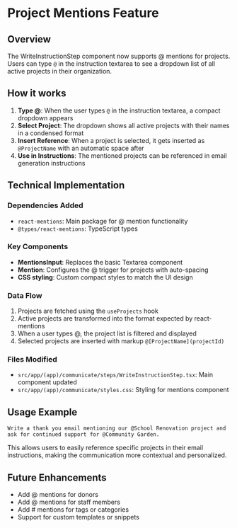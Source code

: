 # Project Mentions Feature

## Overview

The WriteInstructionStep component now supports @ mentions for projects. Users can type `@` in the instruction textarea to see a dropdown list of all active projects in their organization.

## How it works

1. **Type @**: When the user types `@` in the instruction textarea, a compact dropdown appears
2. **Select Project**: The dropdown shows all active projects with their names in a condensed format
3. **Insert Reference**: When a project is selected, it gets inserted as `@ProjectName` with an automatic space after
4. **Use in Instructions**: The mentioned projects can be referenced in email generation instructions

## Technical Implementation

### Dependencies Added
- `react-mentions`: Main package for @ mention functionality
- `@types/react-mentions`: TypeScript types

### Key Components
- **MentionsInput**: Replaces the basic Textarea component
- **Mention**: Configures the @ trigger for projects with auto-spacing
- **CSS styling**: Custom compact styles to match the UI design

### Data Flow
1. Projects are fetched using the `useProjects` hook
2. Active projects are transformed into the format expected by react-mentions
3. When a user types @, the project list is filtered and displayed
4. Selected projects are inserted with markup `@[ProjectName](projectId)`

### Files Modified
- `src/app/(app)/communicate/steps/WriteInstructionStep.tsx`: Main component updated
- `src/app/(app)/communicate/styles.css`: Styling for mentions component

## Usage Example

```
Write a thank you email mentioning our @School Renovation project and ask for continued support for @Community Garden.
```

This allows users to easily reference specific projects in their email instructions, making the communication more contextual and personalized.

## Future Enhancements

- Add @ mentions for donors
- Add @ mentions for staff members
- Add # mentions for tags or categories
- Support for custom templates or snippets 